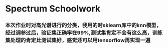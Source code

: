 # Spectrum Schoolwork
### 本次作业时对高光谱进行的分类，我用的时sklearn库中的knn模型，经过调参过后，验证集正确率在99%,测试集肯定不会有这么高，训练集处理的肯定比测试集好，感觉还可以用tensorflow再实现一遍
